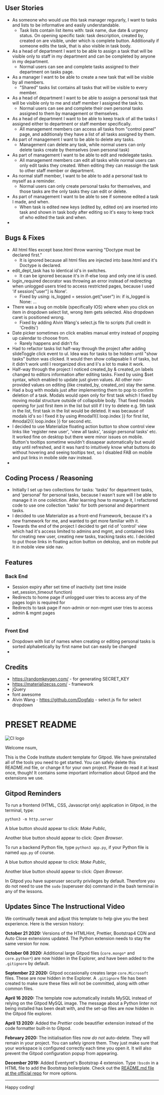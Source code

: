 ## User Stories
- As someone who would use this task manager regurarly, I want to tasks and lists to be informative and easily understandable.
    - Task lists contain list items with: task name, due date & urgency status.
    On opening specific task: task description, created by, created on are visible, under which is complete button. 
    Additionally if someone edits the task, that is also visible in task body.
- As a head of department I want to be able to assign a task that will be visible only to staff in my department
    and can be completed by anyone in my department.
    - Normal users can see and complete tasks assigned to their department on tasks page.
- As a manager I want to be able to create a new task that will be visible by all members.
    - "Shared" tasks list contains all tasks that will be visible to every member.
- As a head of department I want to be able to assign a personal task that will be visible only to me and staff member I
    assigned the task to.
    - Normal users can see and complete their own personal tasks assigned to them by management or themselves.
- As a head of department I want to be able to keep track of all the tasks I assigned either to department or staff member specifically.
    - All management members can access all tasks from "control panel" page, and additionaly they have a list of all 
    tasks assigned by them.
- As part of management I want to be able to delete any tasks.
    - Management can delete any task, while normal users can only delete tasks create by themselves (own personal task)
- As part of management I want to be able to edit and redelegate tasks.
    - All management members can edit all tasks while normal users can only edit tasks they created. When editing they can 
    reassign the task to other staff member or department.
- As normal staff member, I want to be able to add a personal task to myself as a reminder.
    - Normal users can only create personal tasks for themselves, and those tasks are the only tasks they can edit or delete.
- As part of management I want to be able to see if someone edited a task I made, and when.
    - When task is edited new keys (edited by, edited on) are inserted into task and shown in task body after editing so 
    it's easy to keep track of who edited the task and when.
- 

## Bugs & Fixes
- All html files except base.html throw warning "Doctype must be declared first."
    - It is ignored because all html files are injected into base.html and it's Doctype is declared.
- edit_dept_task has to identical id's in switches.
    - It can be ignored because it's in if-else loop and only one id is used.
- login_required decorator was throwing an error instead of 
    redirecting when unlogged users tried to access restricted pages,
    because I used 'if session["user"] is None'.
    - Fixed by using: is_logged = session.get("user") in:
        if is_logged is None: ...
- There was a bug on mobile (specifically IOS) where when you click on item in dropdown select list, 
    wrong item gets selected. Also dropdown caret is positioned wrong.
    - Fixed by adding Alvin Wang's select.js file to scripts (full credit in 'Credits')
- Date picker sometimes on click enables manual entry instead of popping up calendar to choose from.
    - Rarely happens and didn't fix
- Had to refactor tasks list half-way through the project after adding slideToggle click event to ul.
    Idea was for tasks to be hidden until "show tasks" button was clicked. It would then show 
    collapsable li of tasks, but it didn't work until I reorganized divs and li's a lot to make it work.
- Half-way through the project I noticed created_by & created_on labels changed to editors information 
    after editing tasks. Fixed by using $set syntax, which enabled to update just given values. 
    All other non-provided values on editing (like created_by, created_on) stay the same.
- Had a bug with modals just after implementing them to pop to confirm deletion of a task. 
    Modals would open only for first task which I fixed by moving modal structure outside of collapsible body.
    That fixed modals opening for just first item in the list but still if I try to delete e.g. 5th
    task in the list, first task in the list would be deleted. It was because of modals id's so 
    I fixed it by using #modal1{{ loop.index }} for first list, #modal2{{ loop.index }} for second etc.
- I decided to use Materialize floating action button to show control view links like 'register new user',
    'view all tasks', 'assign personal tasks' etc. It worked fine on desktop but there were minor issues on mobile. 
    Button's tooltips sometime wouldn't dissapear automatically but would stay until refreshed, and it was hard to 
    intuitively know what buttons do without hovering and seeing tooltips text, so I disabled FAB on mobile and 
    put links in mobile side nav instead.
- 

## Coding Process / Reasoning
- Initially I set up two collections for tasks: 'tasks' for department tasks, and 'personal' 
    for personal tasks, because I wasn't sure will I be able to manage it in one colelction.
    After learning how to manage it, I refactored code to use one collection 'tasks' for 
    both personal and department tasks.
- I decided to use Materialize as a front-end Framework, because it's a new framework for me,
    and wanted to get more familiar with it.
- Towards the end of the project I decided to get rid of 'control' view which had it's access limited to admins and mgmt, 
    and contained links for creating new user, creating new tasks, tracking tasks etc.
    I decided to put those links in floating action button on dekstop, and on mobile put it in mobile view side nav.

## Features
### Back End
- Session expiry after set time of inactivity (set time inside set_session_timeout function)
- Redirects to home page if unlogged user tries to access any of the pages login is required for
- Redirects to task page if non-admin or non-mgmt user tries to access admin & mgmt pages
- 

### Front End
- Dropdown with list of names when creating or editing personal tasks is sorted alphabetically
    by first name but can easily be changed
- 



## Credits
- https://randomkeygen.com/ - for generating SECRET_KEY
- https://materializecss.com/ - framework
- jQuery
- font awesome
- Alvin Wang - https://github.com/Dogfalo - select.js fix for select dropdown


# PRESET README


![CI logo](https://codeinstitute.s3.amazonaws.com/fullstack/ci_logo_small.png)

Welcome nsum,

This is the Code Institute student template for Gitpod. We have preinstalled all of the tools you need to get started. You can safely delete this README.md file, or change it for your own project. Please do read it at least once, though! It contains some important information about Gitpod and the extensions we use.

## Gitpod Reminders

To run a frontend (HTML, CSS, Javascript only) application in Gitpod, in the terminal, type:

`python3 -m http.server`

A blue button should appear to click: *Make Public*,

Another blue button should appear to click: *Open Browser*.

To run a backend Python file, type `python3 app.py`, if your Python file is named `app.py` of course.

A blue button should appear to click: *Make Public*,

Another blue button should appear to click: *Open Browser*.

In Gitpod you have superuser security privileges by default. Therefore you do not need to use the `sudo` (superuser do) command in the bash terminal in any of the lessons.

## Updates Since The Instructional Video

We continually tweak and adjust this template to help give you the best experience. Here is the version history:

**October 21 2020:** Versions of the HTMLHint, Prettier, Bootstrap4 CDN and Auto Close extensions updated. The Python extension needs to stay the same version for now.

**October 08 2020:** Additional large Gitpod files (`core.mongo*` and `core.python*`) are now hidden in the Explorer, and have been added to the `.gitignore` by default.

**September 22 2020:** Gitpod occasionally creates large `core.Microsoft` files. These are now hidden in the Explorer. A `.gitignore` file has been created to make sure these files will not be committed, along with other common files.

**April 16 2020:** The template now automatically installs MySQL instead of relying on the Gitpod MySQL image. The message about a Python linter not being installed has been dealt with, and the set-up files are now hidden in the Gitpod file explorer.

**April 13 2020:** Added the _Prettier_ code beautifier extension instead of the code formatter built-in to Gitpod.

**February 2020:** The initialisation files now _do not_ auto-delete. They will remain in your project. You can safely ignore them. They just make sure that your workspace is configured correctly each time you open it. It will also prevent the Gitpod configuration popup from appearing.

**December 2019:** Added Eventyret's Bootstrap 4 extension. Type `!bscdn` in a HTML file to add the Bootstrap boilerplate. Check out the <a href="https://github.com/Eventyret/vscode-bcdn" target="_blank">README.md file at the official repo</a> for more options.

--------

Happy coding!
